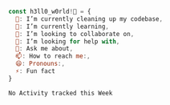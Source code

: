 ```javascript
const h3ll0_w0rld!👋 = {
  🔭: I’m currently cleaning up my codebase,
  🌱: I’m currently learning,
  👯: I’m looking to collaborate on,
  🤔: I’m looking for help with,
  💬: Ask me about,
  📫: How to reach me:,
  😄: Pronouns:,
  ⚡: Fun fact
}
```

<!--START_SECTION:waka-->
```text
No Activity tracked this Week
```
<!--END_SECTION:waka-->
